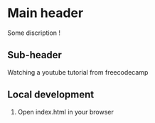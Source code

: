 # Main header
Some discription !

## Sub-header
Watching a youtube tutorial from freecodecamp

## Local development
1. Open index.html in your browser